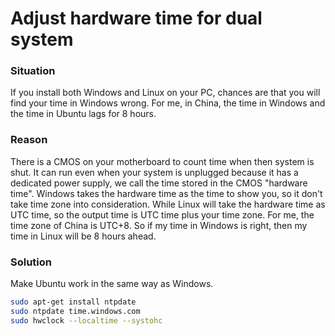 # Adjust hardware time for dual system

### Situation

If you install both Windows and Linux on your PC, chances are that you will find your time in Windows wrong. For me, in China, the time in Windows and the time in Ubuntu lags for 8 hours.

### Reason

There is a CMOS on your motherboard to count time when then system is shut. It can run even when your system is unplugged because it has a dedicated power supply, we call the time stored in the CMOS "hardware time".
Windows takes the hardware time as the time to show you, so it don't take time zone into consideration. While Linux will take the hardware time as UTC time, so the output time is UTC time plus your time zone. For me, the time zone of China is UTC+8. So if my time in Windows is right, then my time in Linux will be 8 hours ahead.

### Solution

Make Ubuntu work in the same way as Windows.

```bash
sudo apt-get install ntpdate
sudo ntpdate time.windows.com
sudo hwclock --localtime --systohc
```

